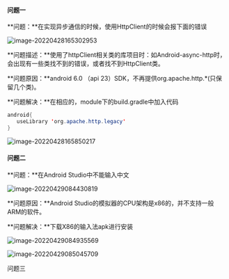 #### 问题一

**问题：**在实现异步通信的时候，使用HttpClient的时候会报下面的错误

![image-20220428165302953](C:\Users\lenono\AppData\Roaming\Typora\typora-user-images\image-20220428165302953.png)

**问题描述：**使用了httpClient相关类的库项目时：如Android-async-http时，会出现有一些类找不到的错误，或者找不到HttpClient类。

**问题原因：**android 6.0 （api 23）SDK，不再提供org.apache.http.*(只保留几个类)。

**问题解决：**在相应的，module下的build.gradle中加入代码

```java
android{
   useLibrary 'org.apache.http.legacy'
}
```

![image-20220428165850217](C:\Users\lenono\AppData\Roaming\Typora\typora-user-images\image-20220428165850217.png)

#### 问题二

**问题：**在Android Studio中不能输入中文

![image-20220429084430819](C:\Users\lenono\AppData\Roaming\Typora\typora-user-images\image-20220429084430819.png)

**问题原因：**Android Studio的模拟器的CPU架构是x86的，并不支持一般ARM的软件。

**问题解决：**下载X86的输入法apk进行安装

![image-20220429084935569](C:\Users\lenono\AppData\Roaming\Typora\typora-user-images\image-20220429084935569.png)

![image-20220429085045709](C:\Users\lenono\AppData\Roaming\Typora\typora-user-images\image-20220429085045709.png)

问题三
